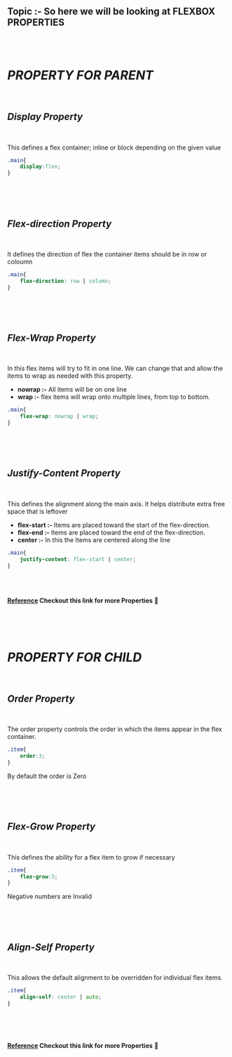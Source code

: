 
## Topic :-  So here we will be looking at **FLEXBOX PROPERTIES** 

<br>

<br>

#  ***PROPERTY FOR PARENT*** 
<br>

## *Display Property* 

<br>

This defines a flex container; inline or block depending on the given value

```css
.main{
    display:flex;
}
```
<br>




<br> 

<br>

## *Flex-direction Property* 

<br>

It defines the direction of flex the container items should be in row or coloumn

```css
.main{
    flex-direction: row | column;
}
```
<br>



<br>

<br>

## *Flex-Wrap Property* 

<br>

In this flex items will try to fit in one line. We can change that and allow the items to wrap as needed with this property.

- **nowrap :-** All items will be on one line
- **wrap :-**  flex items will wrap onto multiple lines, from top to bottom.

```css
.main{
    flex-wrap: nowrap | wrap;
}
```
<br>



<br>

<br>

## *Justify-Content Property* 

<br>

This defines the alignment along the main axis. It helps distribute extra free space that is leftover 

- **flex-start :-** Items are placed toward the start of the flex-direction.
- **flex-end :-** Items are placed toward the end of the flex-direction.
- **center :-** In this the Items are centered along the line

```css
.main{
    justify-content: flex-start | center;
}
```
<br>



<br>


**[Reference](https://css-tricks.com/snippets/css/a-guide-to-flexbox/) Checkout this link for more Properties** :link:

<br>

<br>

<br>


#  ***PROPERTY FOR CHILD*** 

<br>


## *Order Property* 

<br>


The order property controls the order in which the items appear in the flex container.

```css
.item{
    order:3;
}
```
By default the order is Zero

<br>



<br>

<br>


## *Flex-Grow Property* 

<br>


This defines the ability for a flex item to grow if necessary

```css
.item{
    flex-grow:3;
}
```
Negative numbers are Invalid

<br>



<br>

<br>

## *Align-Self Property* 

<br>


This allows the default alignment to be overridden for individual flex items.

```css
.item{
    align-self: center | auto;
}
```

<br>

<br>



<br>


**[Reference](https://css-tricks.com/snippets/css/a-guide-to-flexbox/) Checkout this link for more Properties** :link:

<br>

<br>
